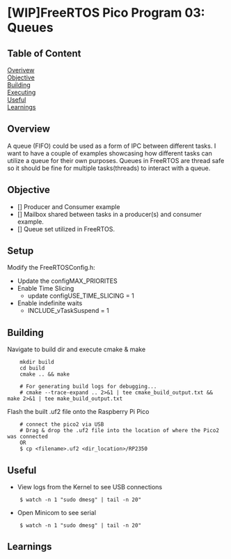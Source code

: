 # [WIP]FreeRTOS Pico Program 03: Queues 

## Table of Content
[Overivew](#overview)<br>
[Objective](#objective)<br>
[Building](#building)<br>
[Executing](#executing)<br>
[Useful](#useful)<br>
[Learnings](#learnings)<br>

## Overview
A queue (FIFO) could be used as a form of IPC between different tasks. I want to have a couple of examples showcasing how different tasks can utilize a queue for their own purposes. Queues in FreeRTOS are thread safe so it should be fine for multiple tasks(threads) to interact with a queue. 
 
## Objective
- [] Producer and Consumer example
- [] Mailbox shared between tasks in a producer(s) and consumer example.
- [] Queue set utilized in FreeRTOS.

## Setup
Modify the FreeRTOSConfig.h:
- Update the configMAX_PRIORITES
- Enable Time Slicing
    - update configUSE_TIME_SLICING = 1
- Enable indefinite waits
    - INCLUDE_vTaskSuspend = 1

## Building

Navigate to build dir and execute cmake & make
```
	mkdir build
	cd build
	cmake .. && make
	
	# For generating build logs for debugging...
	# cmake --trace-expand .. 2>&1 | tee cmake_build_output.txt && make 2>&1 | tee make_build_output.txt
```

Flash the built .uf2 file onto the Raspberry Pi Pico
```
	# connect the pico2 via USB
	# Drag & drop the .uf2 file into the location of where the Pico2 was connected
	OR
	$ cp <filename>.uf2 <dir_location>/RP2350
```

## Useful
- View logs from the Kernel to see USB connections
```
	$ watch -n 1 "sudo dmesg" | tail -n 20"
```
- Open Minicom to see serial 
```
	$ watch -n 1 "sudo dmesg" | tail -n 20"
```

## Learnings
```

```
